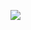 ![](https://gist.github.com/koddsson/35cc66c3240ab8f018f62670da6cfb71/raw/2412af315cba0ee57d9047f8a6e679b367bc80c3/welcome-to-my-profile.gif)
